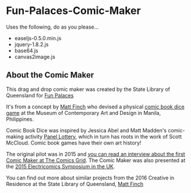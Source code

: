 # Fun-Palaces-Comic-Maker #

Uses the following, do as you please...

* easeljs-0.5.0.min.js
*	jquery-1.8.2.js
* base64.js
* canvas2image.js

## About the Comic Maker ##

This drag and drop comic maker was created by the State Library of Queensland for [Fun Palaces](www.funpalaces.co.uk)

It's from a concept by [Matt Finch](www.matthewfinch.me/about) who devised a physical [comic book dice game](https://matthewfinch.me/2014/10/14/comic-book-dice-a-sequential-storytelling-game/) at the Museum of Contemporary Art and Design in Manila, Philippines.

Comic Book Dice was inspired by Jessica Abel and Matt Madden's comic-making activity [Panel Lottery](http://dw-wp.com/2010/05/panel-lottery-an-exercise-in-narrative-juxtaposition-and-editing/), which in turn has roots in the work of Scott McCloud. Comic book games have their own art history!

The original pilot was in 2015 and [you can read an interview about the first Comic Maker at The Comics Grid](http://blog.comicsgrid.com/2015/10/fun-palaces-comic-maker-an-interview-with-matt-finch/). The Comic Maker was also presented at the [2015 Electricomics Symposium in the UK](https://matthewfinch.me/2015/10/14/fun-palaces-comic-maker-at-electricomics/).

You can find out more about similar projects from the 2016 Creative in Residence at the State Library of Queensland, [Matt Finch](www.matthewfinch.me/about)

